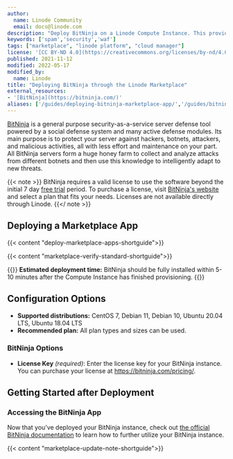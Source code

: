 ```yaml
---
author:
  name: Linode Community
  email: docs@linode.com
description: "Deploy BitNinja on a Linode Compute Instance. This provides you with a general purpose security-as-a-service server defense tool powered by a social defense system."
keywords: ['spam','security','waf']
tags: ["marketplace", "linode platform", "cloud manager"]
license: '[CC BY-ND 4.0](https://creativecommons.org/licenses/by-nd/4.0)'
published: 2021-11-12
modified: 2022-05-17
modified_by:
  name: Linode
title: "Deploying BitNinja through the Linode Marketplace"
external_resources:
- '[BitNinja](https://bitninja.com/)'
aliases: ['/guides/deploying-bitninja-marketplace-app/','/guides/bitninja-marketplace-app/']
---
```


[BitNinja](https://bitninja.com/) is a general purpose security-as-a-service server defense tool powered by a social defense system and many active defense modules. Its main purpose is to protect your server against hackers, botnets, attackers, and malicious activities, all with less effort and maintenance on your part. All BitNinja servers form a huge honey farm to collect and analyze attacks from different botnets and then use this knowledge to intelligently adapt to new threats.

{{< note >}}
BitNinja requires a valid license to use the software beyond the initial 7 day [free trial](https://registration.bitninja.io/) period. To purchase a license, visit [BitNinja's website](https://bitninja.com/pricing/) and select a plan that fits your needs. Licenses are not available directly through Linode.
{{</ note >}}

## Deploying a Marketplace App

{{< content "deploy-marketplace-apps-shortguide">}}

{{< content "marketplace-verify-standard-shortguide">}}

{{<note>}}
**Estimated deployment time:** BitNinja should be fully installed within 5-10 minutes after the Compute Instance has finished provisioning.
{{</note>}}

## Configuration Options

- **Supported distributions:** CentOS 7, Debian 11, Debian 10, Ubuntu 20.04 LTS, Ubuntu 18.04 LTS
- **Recommended plan:** All plan types and sizes can be used.

### BitNinja Options

- **License Key** *(required)*: Enter the license key for your BitNinja instance. You can purchase your license at https://bitninja.com/pricing/.

## Getting Started after Deployment

### Accessing the BitNinja App

Now that you’ve deployed your BitNinja instance, check out [the official BitNinja documentation](https://doc.bitninja.io/docs/command_line_interface#usage) to learn how to further utilize your BitNinja instance.

{{< content "marketplace-update-note-shortguide">}}